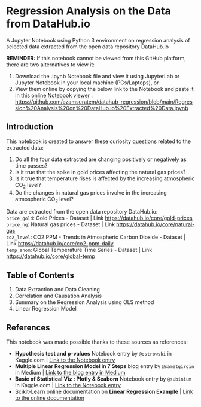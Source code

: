 # Regression Analysis on the Data from DataHub.io
A Jupyter Notebook using Python 3 environment on regression analysis of selected data extracted from the open data repository DataHub.io

<b>REMINDER:</b> If this notebook cannot be viewed from this GitHub platform, there are two alternatives to view it:
1. Download the .ipynb Notebook file and view it using JupyterLab or Jupyter Notebook in your local machine (PCs/Laptops), or
2. View them online by copying the below link to the Notebook and paste it in this [online Notebook viewer](https://nbviewer.jupyter.org/) :
<br>https://github.com/azamsuratem/datahub_regression/blob/main/Regression%20Analysis%20on%20DataHub.io%20Extracted%20Data.ipynb

## Introduction
This notebook is created to answer these curiosity questions related to the extracted data:
1. Do all the four data extracted are changing positively or negatively as time passes?
2. Is it true that the spike in gold prices affecting the natural gas prices?
3. Is it true that temperature rises is affected by the increasing atmospheric CO<sub>2</sub> level?
4. Do the changes in natural gas prices involve in the increasing atmospheric CO<sub>2</sub> level?

Data are extracted from the open data repository DataHub.io:
<br>
`price_gold`: Gold Prices - Dataset | Link https://datahub.io/core/gold-prices
<br>
`price_ng`: Natural gas prices - Dataset | Link https://datahub.io/core/natural-gas
<br>
`co2_level`: CO2 PPM - Trends in Atmospheric Carbon Dioxide - Dataset | Link https://datahub.io/core/co2-ppm-daily
<br>
`temp_anom`: Global Temperature Time Series - Dataset | Link https://datahub.io/core/global-temp

## Table of Contents
1. Data Extraction and Data Cleaning
2. Correlation and Causation Analysis
3. Summary on the Regression Analysis using OLS method
4. Linear Regression Model

## References
This notebook was made possible thanks to these sources as references:
- <b>Hypothesis test and p-values</b> Notebook entry by `@ostrowski` in Kaggle.com | [Link to the Notebook entry](https://www.kaggle.com/ostrowski/hypothesis-test-and-p-values)
- <b>Multiple Linear Regression Model in 7 Steps</b> blog entry by `@sametgirgin` in Medium | [Link to the blog entry in Medium](https://medium.com/@sametgirgin/multiple-linear-regression-model-in-7-steps-with-python-f02dbb13c51e)
- <b>Basic of Statistical Viz : Plotly & Seaborn</b> Notebook entry by `@subinium` in Kaggle.com | [Link to the Notebook entry](https://www.kaggle.com/subinium/basic-of-statistical-viz-plotly-seaborn)
- Scikit-Learn online documentation on <b>Linear Regression Example</b> | [Link to the online documentation](https://scikit-learn.org/stable/auto_examples/linear_model/plot_ols.html)
